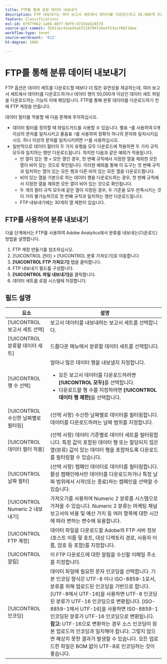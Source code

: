 ```yaml
---
title: FTP를 통해 분류 데이터 내보내기
description: FTP 내보내기는 여러 보고서 세트에서 데이터를 다운로드하고 50,000개 이상의 데이터 행이 있는 데이터 세트 파일을 다운로드를 포함하여 데이터 세트 다운로드에 더 많은 유연성을 제공합니다.
feature: Classifications
exl-id: 6f97f0b2-1a04-407f-9df9-8715da52037d
source-git-commit: 35413ac43eed5ab7218794f26e4753acf08f18ee
workflow-type: tm+mt
source-wordcount: '612'
ht-degree: 100%

---
```


# FTP를 통해 분류 데이터 내보내기

FTP 옵션은 데이터 세트를 다운로드할 때보다 더 많은 유연성을 제공하는데, 여러 보고서 세트에서 데이터를 다운로드하거나 데이터 행이 50,000개 이상인 데이터 세트 파일을 다운로드하는 기능이 이에 해당됩니다. FTP를 통해 분류 데이터를 다운로드하기 전에 FTP 계정을 만듭니다.

데이터 필터를 적용할 때 다음 문제에 주의하십시오.

* 데이터 필터를 정의할 때 와일드카드를 사용할 수 있습니다. 별표 `*`를 사용하여 0개 이상의 문자를 일치시키고 물음표 `?`를 사용하여 정확히 하나의 문자와 일치시키십시오. 하나 이상의 문자를 일치시키려면 `?*`를 사용하십시오.
* 일반적으로 데이터 필터의 두 가지 유형을 모두 다운로드에 적용하면 두 가지 규칙 모두와 일치하는 행만 다운로드됩니다. 하지만 다음과 같은 예외가 적용됩니다.
   * 빈 열이 있는 행 = 모든 열인 경우, 첫 번째 규칙에서 지정한 열을 제외한 모든 열이 비어 있는 것으로 확인됩니다. 이러한 예외를 통해 이 도구는 첫 번째 규칙과 일치하는 열이 있는 모든 행과 다른 비어 있는 모든 열을 다운로드합니다.
   * 비어 있는 열을 기본으로 하는 데이터 행을 다운로드하는 경우, 첫 번째 규칙에서 지정한 열을 제외한 모든 열이 비어 있는 것으로 확인됩니다.
   * 두 개의 필터 규칙 모두에 같은 열이 지정된 경우, 두 기준을 모두 만족시키는 것이 거의 불가능하므로 첫 번째 규칙과 일치하는 행만 다운로드됩니다.
   * FTP 내보내기에는 30개의 열 제한이 있습니다.

## FTP를 사용하여 분류 내보내기

다음 단계에서는 FTP를 사용하여 Adobe Analytics에서 분류를 내보내는(다운로드) 방법을 설명합니다.

1. FTP 계정 만들기를 참조하십시오.
1. [!UICONTROL 관리] > [!UICONTROL 분류 가져오기]로 이동합니다.
1. **[!UICONTROL FTP 가져오기]** 탭을 클릭합니다.
1. FTP 내보내기 필드를 구성합니다.
1. **[!UICONTROL 파일 내보내기]**&#x200B;를 클릭합니다.
1. 데이터 세트를 로컬 시스템에 저장합니다.

## 필드 설명

| 요소 | 설명 |
| --- | --- |
| [!UICONTROL 보고서 세트 선택] | 보고서 데이터를 내보내려는 보고서 세트를 선택합니다. |
| [!UICONTROL 분류할 데이터 세트] | 드롭다운 메뉴에서 분류할 데이터 세트를 선택합니다. |
| [!UICONTROL 행 수 선택] | 얼마나 많은 데이터 행을 내보낼지 지정합니다.<ul><li>모든 보고서 데이터를 다운로드하려면 **[!UICONTROL 모두]**&#x200B;를 선택합니다.</li><li>다운로드할 행 수를 지정하려면 **[!UICONTROL 데이터 행 제한]**&#x200B;을 선택합니다.</li></ul> |
| [!UICONTROL 수신한 날짜별로 필터링] | (선택 사항) 수신한 날짜별로 데이터를 필터링합니다. 데이터를 다운로드하려는 날짜 범위를 지정합니다. |
| [!UICONTROL 데이터 필터 적용] | (선택 사항) 데이터 기준별로 데이터 세트를 필터링합니다. 특정 값이 포함된 데이터 행 또는 할당되지 않은 열(분류) 값이 있는 데이터 행을 포함하도록 다운로드를 필터링할 수 있습니다. |
| [!UICONTROL 날짜 필터] | (선택 사항) 캠페인 데이터로 데이터를 필터링합니다. 활성 캠페인에서만 데이터를 다운로드하거나 특정 날짜 범위에서 시작(또는 종료)하는 캠페인을 선택할 수 있습니다. |
| [!UICONTROL Numeric 2 내보내기] | 가져오기를 사용하여 Numeric 2 분류를 시스템으로 가져올 수 있습니다. Numeric 2 분류는 마케팅 채널 보고서의 비용 및 예산 가치 등 여러 항목에 대한 시간에 따라 변하는 변수에 유용합니다. |
| [!UICONTROL FTP 계정] | 데이터 파일을 다운로드할 Adobe의 FTP 서버 정보(호스트 이름 및 포트, 대상 디렉토리 경로, 사용자 이름, 암호 등 포함)를 지정합니다. |
| [!UICONTROL 알림] | 이 FTP 다운로드에 대한 알림을 수신할 이메일 주소를 지정합니다. |
| [!UICONTROL 인코딩] | 데이터 파일에 필요한 문자 인코딩을 선택합니다. 기본 인코딩 형식은 UTF-8 이나 ISO-8859-1로서, 분류를 위해 업로드된 인코딩을 기반으로 합니다. [UTF-8에서 UTF-16]을 사용하면 UTF-8 인코딩된 분류가 UTF-16 인코딩으로 변환됩니다. [ISO-8859-1에서 UTF-16]을 사용하면 ISO-8859-1 인코딩된 분류가 UTF-16 인코딩으로 변환됩니다.<br>**참고:** UTF-16으로 변환하는 경우 소스 인코딩이 원본 업로드의 인코딩과 일치해야 합니다. 그렇지 않으면 예상치 못한 결과가 발생할 수 있습니다. 모든 업로드한 파일은 BOM 없이 UTF-8로 인코딩하는 것이 좋습니다. |

